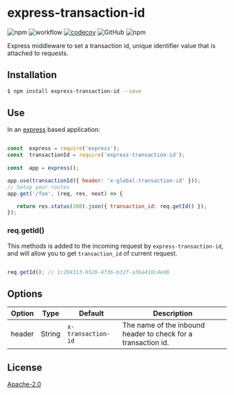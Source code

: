 # express-transaction-id

![npm](https://img.shields.io/npm/v/express-transaction-id)
![workflow](https://github.com/leonardofurnielis/express-transaction-id/actions/workflows/build-test.yml/badge.svg)
[![codecov](https://codecov.io/gh/leonardofurnielis/express-transaction-id/branch/master/graph/badge.svg)](https://codecov.io/gh/leonardofurnielis/express-transaction-id)
![GitHub](https://img.shields.io/github/license/leonardofurnielis/express-transaction-id.svg)
![npm](https://img.shields.io/npm/dm/express-transaction-id.svg)


Express middleware to set a transaction id, unique identifier value that is attached to requests.

## Installation 


```bash
$ npm install express-transaction-id --save
```

## Use

In an [express](https://www.npmjs.com/package/express) based application:

```js

const  express = require('express');
const  transactionId = require('express-transaction-id');
  
const  app = express();

app.use(transactionId({ header: 'x-global-transaction-id' }));
// Setup your routes
app.get('/foo', (req, res, next) => {

   return res.status(200).json({ transaction_id: req.getId() });
});

```
### req.getId()

This methods is added to the incoming request by `express-transaction-id`, and will allow you to get `transaction_id` of current request.

```js

req.getId(); // 1c204313-6526-4f36-b32f-a36a410c4ed8
```

## Options

| Option | Type | Default | Description  |
| ------ |------|---------| ------------ |
| header | String | `x-transaction-id`| The name of the inbound header to check for a transaction id. |

## License

[Apache-2.0](LICENSE)
